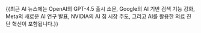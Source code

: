 {{최근 AI 뉴스에는 OpenAI의 GPT-4.5 출시 소문, Google의 AI 기반 검색 기능 강화, Meta의 새로운 AI 연구 발표, NVIDIA의 AI 칩 시장 주도, 그리고 AI를 활용한 의료 진단 혁신이 포함됩니다.}}